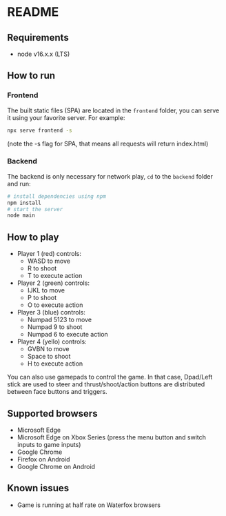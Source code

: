 # README

## Requirements

* node v16.x.x (LTS)

## How to run
### Frontend

The built static files (SPA) are located in the `frontend` folder, you can serve it using your favorite server. For example:
```sh
npx serve frontend -s
```
(note the -s flag for SPA, that means all requests will return index.html)

### Backend
The backend is only necessary for network play, `cd` to the `backend` folder and run:
```sh
# install dependencies using npm
npm install
# start the server
node main
```

## How to play

* Player 1 (red) controls:
	* WASD to move
	* R to shoot
	* T to execute action
* Player 2 (green) controls:
	* IJKL to move
	* P to shoot
	* O to execute action
* Player 3 (blue) controls:
	* Numpad 5123 to move
	* Numpad 9 to shoot
	* Numpad 6 to execute action
* Player 4 (yello) controls:
	* GVBN to move
	* Space to shoot
	* H to execute action

You can also use gamepads to control the game. In that case, Dpad/Left stick are used to steer and thrust/shoot/action buttons are distributed between face buttons and triggers.

## Supported browsers

 * Microsoft Edge
 * Microsoft Edge on Xbox Series (press the menu button and switch inputs to game inputs)
 * Google Chrome
 * Firefox on Android
 * Google Chrome on Android

## Known issues

 * Game is running at half rate on Waterfox browsers
